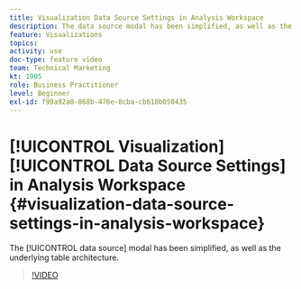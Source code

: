 ```yaml
---
title: Visualization Data Source Settings in Analysis Workspace
description: The data source modal has been simplified, as well as the underlying table architecture.
feature: Visualizations
topics: 
activity: use
doc-type: feature video
team: Technical Marketing
kt: 1905
role: Business Practitioner
level: Beginner
exl-id: f99a92a0-868b-476e-8cba-cb610b050435
---
```

# [!UICONTROL Visualization] [!UICONTROL Data Source Settings] in Analysis Workspace {#visualization-data-source-settings-in-analysis-workspace}

The [!UICONTROL data source] modal has been simplified, as well as the underlying table architecture.

>[!VIDEO](https://video.tv.adobe.com/v/23729/?quality=12)
